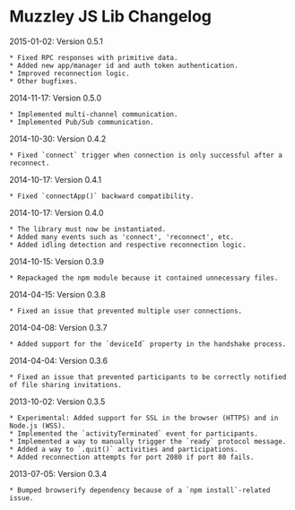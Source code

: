 # Muzzley JS Lib Changelog

2015-01-02: Version 0.5.1

    * Fixed RPC responses with primitive data.
    * Added new app/manager id and auth token authentication.
    * Improved reconnection logic.
    * Other bugfixes.

2014-11-17: Version 0.5.0

    * Implemented multi-channel communication.
    * Implemented Pub/Sub communication.

2014-10-30: Version 0.4.2

    * Fixed `connect` trigger when connection is only successful after a reconnect.

2014-10-17: Version 0.4.1

    * Fixed `connectApp()` backward compatibility.

2014-10-17: Version 0.4.0

    * The library must now be instantiated.
    * Added many events such as 'connect', 'reconnect', etc.
    * Added idling detection and respective reconnection logic.

2014-10-15: Version 0.3.9

    * Repackaged the npm module because it contained unnecessary files.

2014-04-15: Version 0.3.8

    * Fixed an issue that prevented multiple user connections.

2014-04-08: Version 0.3.7

    * Added support for the `deviceId` property in the handshake process.

2014-04-04: Version 0.3.6

    * Fixed an issue that prevented participants to be correctly notified of file sharing invitations.

2013-10-02: Version 0.3.5

    * Experimental: Added support for SSL in the browser (HTTPS) and in Node.js (WSS).
    * Implemented the `activityTerminated` event for participants.
    * Implemented a way to manually trigger the `ready` protocol message.
    * Added a way to `.quit()` activities and participations.
    * Added reconnection attempts for port 2080 if port 80 fails.

2013-07-05: Version 0.3.4

    * Bumped browserify dependency because of a `npm install`-related issue.
